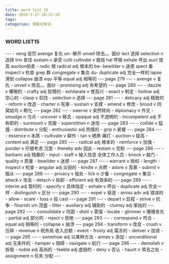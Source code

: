 ```yaml
---
title: word list 15
date: 2018-3-27 20:13:10
tags:
categories: 博客记单词   
---
```


<h3>WORD LIST15</h3>
---
- veng 惩罚 avenge 复仇 un- 解开 unveil 除去。。面纱   lect 选择 selection n 选择  trin 拿住 sustain v 承受  culti cultivate v 栽培 hal 呼吸 exhale 呼出  auct 提高 auction拍卖
- radic 根 radical adj 根本的  be- bewilder v 迷惑  spect 看 inspect v 检查  grep 群  congregate  v 集合  du- duplicate adj 完全一样的   lapse 滑到 collapse 崩溃 equ 平等 equal adj 相等的
---
page 279
---
- avenge v 复仇
- unveil v 除去。。面纱
- promising adj 有希望的
---
page 280
---
- dazzle v 耀眼的
- crafty adj 狡猾的
- exhilarate v 使高兴
- enact v 制定
- hollow adj 空心的
- clasp v 扣住
- selection n 选择
---
page 281
---
- delicacy adj 精致的
- reform v 改造
- charter n 宪章
- sustain v 支撑
- amend v 修改
- brood v 同窝幼鸟  v 孵化
---
page 282
---
- swerve v 突然转向
- diplomacy n 外交
- smudge n 污点
- uncover v 移去
- opaque adj 不透明的
- incompetent adj 不称职的
- surmount v 克服
- superstition  n 迷信
---
page 283
---
- collide v 猛撞
- distribute v 分配
- enthusiastic  adj 热情的
- grip  n 紧握
---
page 284
---
- essence n 本质
- cultivate v 耕作
- tan v 晒黑 痛打
- auction v 提高
- content adj 满足
---
page 285
---
- radical adj 根本的
- reinforce v 加强
- ponder v 仔细考虑 沉思
- thereby adv 因此
- restain v 克制
---
page 286
---
- barbaric adj 残暴的
- input
- staff n 输入信息 全体工作人员
- knock v 敲门
- quality n 质量
- bewilder v 迷惑
---
page 287
---
- warrant v 授权
- length
- inspect v 检查
- angular adj 尖锐的
- kindle  v 点燃
- adore v 羡慕
- submit v 服从
---
page 288
---
- privacy v 独处
- lick n 少量
- congregate v 集合
- attack v 攻击
- detach  v 拆卸
- efficient adj 有效率的
---
page 289
---
- interim adj 暂时的
- specify v 具体指定
- exhale v 呼出
- duplicate adj 完全一样
- distinguish v 区分
---
page 290
---
- expel v 驱逐
- amiss adv adj 错误的
- allow
- scare
- toss  v 投 cast
---
page 291
---
- depart v 启程
- strive v 抗争
- flourish v/n 茂盛
- litter
- auxiliary adj 辅助的
- clumsy adj 笨拙的
---
page 292
---
- consolidate v 巩固
- distil v 蒸馏
- locate
- glimmer v 珊珊发光
- partial adj 部分的
- reject v 拒绝
---
page 293
---
- correspond v 符合
- equal adj 相等的
- collapse v 崩溃
---
page 294
- transform v 改变
- crush v 压碎
- revenue n 税务局 收入总额
- event
- frosty adj 霜冻的
- deliver v 投递
---
page 295
---
- somehow adj 以某种方法
- annex v 添加
- unconditional adj 无条件的
- hamper v 阻碍
- navigate v 航行
---
page 296
---
- demolish v 拆毁
- noble adj 高尚的
- feeble adj 虚弱的
- deny v 否认
- haunt n 常去之处
- assignment  n 任务 分配
---
